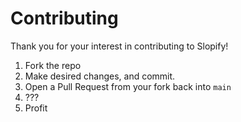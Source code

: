# Contributing

Thank you for your interest in contributing to Slopify!

1. Fork the repo
2. Make desired changes, and commit.
3. Open a Pull Request from your fork back into `main`
4. ???
5. Profit